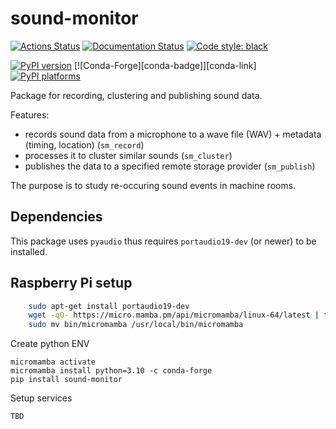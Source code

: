 # sound-monitor

[![Actions Status][actions-badge]][actions-link]
[![Documentation Status][rtd-badge]][rtd-link]
[![Code style: black][black-badge]][black-link]

[![PyPI version][pypi-version]][pypi-link]
[![Conda-Forge][conda-badge]][conda-link]
[![PyPI platforms][pypi-platforms]][pypi-link]

Package for recording, clustering and publishing sound data.

Features:
- records sound data from a microphone to a wave file (WAV) + metadata (timing, location) (`sm_record`)
- processes it to cluster similar sounds (`sm_cluster`)
- publishes the data to a specified remote storage provider (`sm_publish`)

The purpose is to study re-occuring sound events in machine rooms.

## Dependencies

This package uses `pyaudio` thus requires `portaudio19-dev` (or newer) to be installed.

## Raspberry Pi setup

```bash
    sudo apt-get install portaudio19-dev
    wget -qO- https://micro.mamba.pm/api/micromamba/linux-64/latest | tar -xvj bin/micromamba
    sudo mv bin/micromamba /usr/local/bin/micromamba
```

Create python ENV
```
micromamba activate
micromamba install python=3.10 -c conda-forge
pip install sound-monitor
```

Setup services
```bash
TBD
```


<!-- prettier-ignore-start -->
[actions-badge]:            https://github.com/kreczko/sound-monitor/workflows/CI/badge.svg
[actions-link]:             https://github.com/kreczko/sound-monitor/actions
[black-badge]:              https://img.shields.io/badge/code%20style-black-000000.svg
[black-link]:               https://github.com/psf/black
[pypi-link]:                https://pypi.org/project/sound-monitor/
[pypi-platforms]:           https://img.shields.io/pypi/pyversions/sound-monitor
[pypi-version]:             https://badge.fury.io/py/sound-monitor.svg
[rtd-badge]:                https://readthedocs.org/projects/sound-monitor/badge/?version=latest
[rtd-link]:                 https://sound-monitor.readthedocs.io/en/latest/?badge=latest
<!-- prettier-ignore-end -->

